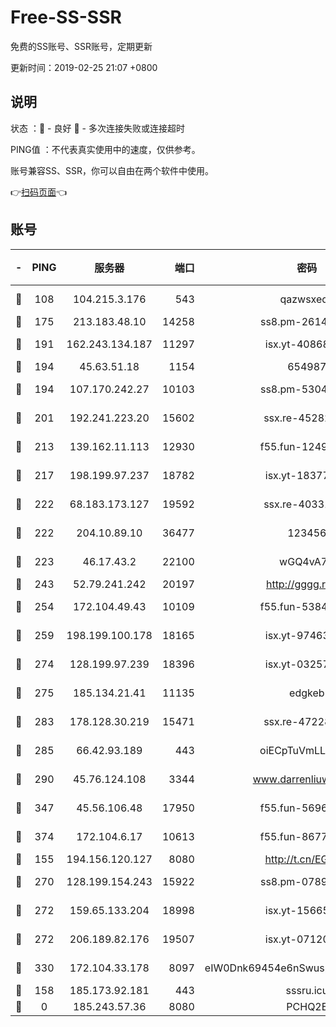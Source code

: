 # Free-SS-SSR

免费的SS账号、SSR账号，定期更新

更新时间：2019-02-25 21:07 +0800

## 说明

状态     ：🙂 - 良好 🙁 - 多次连接失败或连接超时

PING值   ：不代表真实使用中的速度，仅供参考。

账号兼容SS、SSR，你可以自由在两个软件中使用。

👉[扫码页面](https://liesauer.github.io/free-ss-ssr.github.io/)👈

## 账号

|-|PING|服务器|端口|密码|加密方式|区域|
|:----:|:----:|:-----:|-----:|:----:|:----:|:----:|
|🙂|108|104.215.3.176|543|qazwsxedc|aes-256-gcm|JP|
|🙂|175|213.183.48.10|14258|ss8.pm-26148872|rc4-md5|RU|
|🙂|191|162.243.134.187|11297|isx.yt-40868307|aes-256-cfb|US|
|🙂|194|45.63.51.18|1154|654987|chacha20|US|
|🙂|194|107.170.242.27|10103|ss8.pm-53046125|aes-256-cfb|US|
|🙂|201|192.241.223.20|15602|ssx.re-45282042|aes-256-cfb|US|
|🙂|213|139.162.11.113|12930|f55.fun-12490271|aes-256-cfb|SG|
|🙂|217|198.199.97.237|18782|isx.yt-18377229|aes-256-cfb|US|
|🙂|222|68.183.173.127|19592|ssx.re-40331620|aes-256-cfb|US|
|🙂|222|204.10.89.10|36477|123456|aes-256-cfb|US|
|🙂|223|46.17.43.2|22100|wGQ4vA7D|aes-256-gcm|RU|
|🙂|243|52.79.241.242|20197|http://gggg.rocks|chacha20|KR|
|🙂|254|172.104.49.43|10109|f55.fun-53847756|aes-256-cfb|SG|
|🙂|259|198.199.100.178|18165|isx.yt-97463980|aes-256-cfb|US|
|🙂|274|128.199.97.239|18396|isx.yt-03257218|aes-256-cfb|SG|
|🙂|275|185.134.21.41|11135|edgkeb|aes-256-cfb|GB|
|🙂|283|178.128.30.219|15471|ssx.re-47228758|aes-256-cfb|SG|
|🙂|285|66.42.93.189|443|oiECpTuVmLLxk4Ts|aes-256-cfb|US|
|🙂|290|45.76.124.108|3344|www.darrenliuwei.com|aes-256-cfb|AU|
|🙂|347|45.56.106.48|17950|f55.fun-56968028|aes-256-cfb|US|
|🙂|374|172.104.6.17|10613|f55.fun-86773289|aes-256-cfb|US|
|🙂|155|194.156.120.127|8080|http://t.cn/EGJIyrl|rc4-md5|RU|
|🙂|270|128.199.154.243|15922|ss8.pm-07891241|aes-256-cfb|SG|
|🙂|272|159.65.133.204|18998|isx.yt-15665435|aes-256-cfb|SG|
|🙂|272|206.189.82.176|19507|isx.yt-07120168|aes-256-cfb|SG|
|🙂|330|172.104.33.178|8097|eIW0Dnk69454e6nSwuspv9DmS201tQ0D|aes-256-cfb|SG|
|🙁|158|185.173.92.181|443|sssru.icu|rc4-md5|RU|
|🙁|0|185.243.57.36|8080|PCHQ2E|rc4-md5|US|

